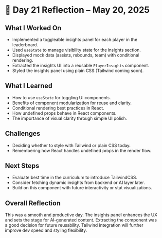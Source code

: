 # 📅 Day 21 Reflection – May 20, 2025

## What I Worked On

- Implemented a toggleable insights panel for each player in the leaderboard.
- Used `useState` to manage visibility state for the insights section.
- Displayed mock data (assists, rebounds, team) with conditional rendering.
- Extracted the insights UI into a reusable `PlayerInsights` component.
- Styled the insights panel using plain CSS (Tailwind coming soon).

## What I Learned

- How to use `useState` for toggling UI components.
- Benefits of component modularization for reuse and clarity.
- Conditional rendering best practices in React.
- How undefined props behave in React components.
- The importance of visual clarity through simple UI polish.

## Challenges

- Deciding whether to style with Tailwind or plain CSS today.
- Remembering how React handles undefined props in the render flow.

## Next Steps

- Evaluate best time in the curriculum to introduce TailwindCSS.
- Consider fetching dynamic insights from backend or AI layer later.
- Build on this component with future interactivity or stat visualizations.

## Overall Reflection

This was a smooth and productive day. The insights panel enhances the UX and sets the stage for AI-generated content. Extracting the component was a good decision for future reusability. Tailwind integration will further improve dev speed and styling flexibility.
